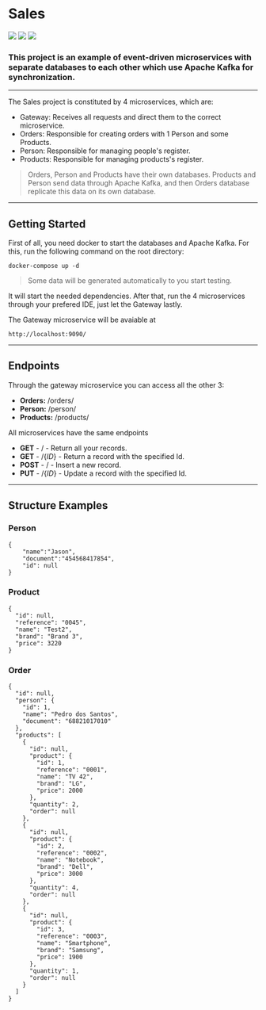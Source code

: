 # Sales
<p>
<img src="https://img.shields.io/badge/Java-ED8B00?style=for-the-badge&logo=java&logoColor=white" /> 
<img src="https://img.shields.io/badge/Spring-6DB33F?style=for-the-badge&logo=spring&logoColor=white" />
<img src="https://img.shields.io/badge/Kakfa-F2F2F2?style=for-the-badge&logo=Apache&logoColor=black" />
</p>

### This project is an example of event-driven microservices with separate databases to each other which use Apache Kafka for synchronization.

---

The Sales project is constituted by 4 microservices, which are:

* Gateway: Receives all requests and direct them to the correct microservice.
* Orders: Responsible for creating orders with 1 Person and some Products.
* Person: Responsible for managing people's register.
* Products: Responsible for managing products's register.

> Orders, Person and Products have their own databases. Products and Person send data through Apache Kafka, and then Orders database replicate this data on its own database.

---

## Getting Started

First of all, you need docker to start the databases and Apache Kafka. For this, run the following command on the root directory:

```` 
docker-compose up -d
````

> Some data will be generated automatically to you start testing.

It will start the needed dependencies.
After that, run the 4 microservices through your prefered IDE, just let the Gateway lastly.

The Gateway microservice will be avaiable at
```
http://localhost:9090/
```

----

## Endpoints 

Through the gateway microservice you can access all the other 3:

* **Orders:** /orders/
* **Person:** /person/
* **Products:** /products/

All microservices have the same endpoints

* **GET** - / - Return all your records.
* **GET** - /{*ID*} - Return a record with the specified Id.
* **POST** - / - Insert a new record.
* **PUT** - /{*ID*} - Update a record with the specified Id.

---

## Structure Examples

### Person
```
{
    "name":"Jason",
    "document":"454568417854",
    "id": null
}
```

### Product
```
{
  "id": null,
  "reference": "0045",
  "name": "Test2",
  "brand": "Brand 3",
  "price": 3220
}
```

### Order

```
{
  "id": null,
  "person": {
    "id": 1,
    "name": "Pedro dos Santos",
    "document": "68821017010"
  },
  "products": [
    {
      "id": null,
      "product": {
        "id": 1,
        "reference": "0001",
        "name": "TV 42",
        "brand": "LG",
        "price": 2000
      },
      "quantity": 2,
      "order": null
    },
    {
      "id": null,
      "product": {
        "id": 2,
        "reference": "0002",
        "name": "Notebook",
        "brand": "Dell",
        "price": 3000
      },
      "quantity": 4,
      "order": null
    },
    {
      "id": null,
      "product": {
        "id": 3,
        "reference": "0003",
        "name": "Smartphone",
        "brand": "Samsung",
        "price": 1900
      },
      "quantity": 1,
      "order": null
    }
  ]
}
```


